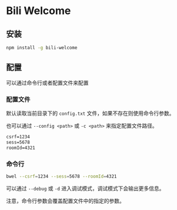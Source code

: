# Bili Welcome

## 安装

```bash
npm install -g bili-welcome
```

## 配置

可以通过命令行或者配置文件来配置

### 配置文件

默认读取当前目录下的 `config.txt` 文件，如果不存在则使用命令行参数。

也可以通过 `--config <path>` 或 `-c <path>` 来指定配置文件路径。

```txt
csrf=1234
sess=5678
roomId=4321
```

### 命令行

```bash
bwel --csrf=1234 --sess=5678 --roomId=4321
```

可以通过 `--debug` 或 `-d` 进入调试模式，调试模式下会输出更多信息。

注意，命令行参数会覆盖配置文件中的指定的参数。
